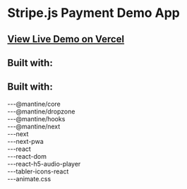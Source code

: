 # Stripe.js Payment Demo App

## [View Live Demo on Vercel](https://chep-processer.vercel.app/)

## Built with:

## Built with:

---@mantine/core\
---@mantine/dropzone\
---@mantine/hooks\
---@mantine/next\
---next\
---next-pwa\
---react\
---react-dom\
---react-h5-audio-player\
---tabler-icons-react\
---animate.css
